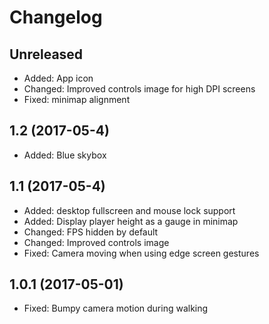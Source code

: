 Changelog
=========

Unreleased
----------

* Added: App icon
* Changed: Improved controls image for high DPI screens
* Fixed: minimap alignment


1.2 (2017-05-4)
---------------

* Added: Blue skybox


1.1 (2017-05-4)
---------------

* Added: desktop fullscreen and mouse lock support
* Added: Display player height as a gauge in minimap
* Changed: FPS hidden by default
* Changed: Improved controls image
* Fixed: Camera moving when using edge screen gestures 


1.0.1 (2017-05-01)
------------------

* Fixed: Bumpy camera motion during walking
